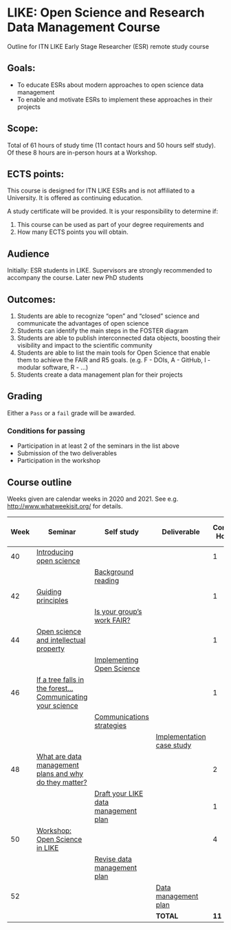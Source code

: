 # LIKE: Open Science and Research Data Management Course
Outline for ITN LIKE Early Stage Researcher (ESR) remote study course

## Goals:

- To educate ESRs about modern approaches to open science data management
- To enable and motivate ESRs to implement these approaches in their projects

## Scope:
Total of 61 hours of study time (11 contact hours and 50 hours self study). Of these 8 hours are in-person hours at a Workshop.

## ECTS points:
This course is designed for ITN LIKE ESRs and is not affiliated to a University. It is offered as continuing education.

A study certificate will be provided. It is your responsibility to determine if:

1. This course can be used as part of your degree requirements and
2. How many ECTS points you will obtain.

## Audience
Initially: ESR students in LIKE. Supervisors are strongly recommended to accompany the course.
Later new PhD students

## Outcomes:

1. Students are able to recognize “open” and “closed” science and communicate the advantages of open science
2. Students can identify the main steps in the FOSTER diagram
3. Students are able to publish interconnected data objects, boosting their visibility and impact to the scientific community
4. Students are able to list the main tools for Open Science that enable them to achieve the FAIR and R5 goals. (e.g. F - DOIs, A - GitHub, I - modular software, R - ...)
5. Students create a data management plan for their projects

## Grading
Either a `Pass` or a `fail` grade will be awarded.

### Conditions for passing
- Participation in at least 2 of the seminars in the list above
- Submission of the two deliverables
- Participation in the workshop


## Course outline

Weeks given are calendar weeks in 2020 and 2021. See e.g. http://www.whatweekisit.org/ for details.

| Week | Seminar | Self study | Deliverable | Contact Hours | Self-study hours |
|---|---|---|---|---|---|
| 40 | [Introducing open science](seminar1/seminar1.md) | | | 1 | 1 |
| | | [Background reading](selfstudy1.md) | | | 4 |
| 42 | [Guiding principles](seminar2.md) | | | 1 | 1 |
| | | [Is your group’s work FAIR?](selfstudy2.md) | | | 4 |
| 44 | [Open science and intellectual property](seminar3.md) | | | 1 | 1 |
| | | [Implementing Open Science](selfstudy3.md) | | | 4 |
| 46 | [If a tree falls in the forest... Communicating your science](seminar4.md) | | | 1 | 1 |
| | | [Communications strategies](selfstudy4.md) | | | 4 |
| | | | [Implementation case study](assignment1.md) | | 8 |
| 48 | [What are data management plans and why do they matter?](seminar5/seminar5.md) | | | 2 | 1 |
| | | [Draft your LIKE data management plan](selfstudy5.md) | | 1 | 12 |
| 50 | [Workshop: Open Science in LIKE](workshop1.md) | | | 4 | 4 |
| | | [Revise data management plan](selfstudy6.md) | | | 4 |
| 52 | | | [Data management plan](assignment2.md) | | 1 |
| | | | **TOTAL** | **11** | **50** |

